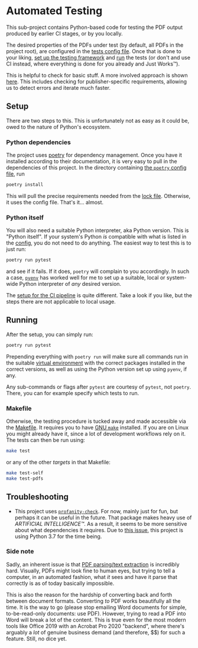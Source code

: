# Automated Testing

This sub-project contains Python-based code for testing the PDF output produced by
earlier CI stages, or by you locally.

The desired properties of the PDFs under test (by default, all PDFs in the project root),
are configured in the [tests config file](config.yml).
Once that is done to your liking, [set up the testing framework](#setup) and [run](#running)
the tests (or don't and use CI instead, where everything is done for you already and
Just Works™).

This is helpful to check for basic stuff.
A more involved approach is shown [here](https://blog.martisak.se/2020/05/16/latex-test-cases/).
This includes checking for publisher-specific requirements, allowing us to detect errors
and iterate much faster.

## Setup

There are two steps to this.
This is unfortunately not as easy as it could be, owed to the nature of Python's
ecosystem.

### Python dependencies

The project uses [poetry](https://python-poetry.org/docs/#installation) for dependency
management.
Once you have it installed according to their documentation, it is very easy to pull in
the dependencies of this project.
In the directory containing [the `poetry` config file](pyproject.toml), run

```bash
poetry install
```

This will pull the precise requirements needed from the [lock file](poetry.lock).
Otherwise, it uses the config file.
That's it... almost.

### Python itself

You will also need a suitable Python interpreter, aka Python version.
This is "Python itself".
If your system's Python *is* compatible with what is listed in the [config](pyproject.toml),
you do not need to do anything.
The easiest way to test this is to just run:

```bash
poetry run pytest
```

and see if it fails.
If it does, `poetry` will complain to you accordingly.
In such a case, [`pyenv`](https://github.com/pyenv/pyenv) has worked well for me to set
up a suitable, local or system-wide Python interpreter of *any* desired version.

The [setup for the CI pipeline](../.gitlab-ci.yml) is quite different.
Take a look if you like, but the steps there are not applicable to local usage.

## Running

After the setup, you can simply run:

```bash
poetry run pytest
```

Prepending everything with `poetry run` will make sure all commands run in the suitable
[virtual environment](https://docs.python.org/3/tutorial/venv.html) with the correct
packages installed in the correct versions, as well as using the Python version set up
using `pyenv`, if any.

Any sub-commands or flags after `pytest` are courtesy of `pytest`, not `poetry`.
There, you can for example specify which tests to run.

### Makefile

Otherwise, the testing procedure is tucked away and made accessible via the [Makefile](Makefile).
It requires you to have [GNU `make`](https://www.gnu.org/software/make/) installed.
If you are on Linux you might already have it, since a lot of development workflows rely
on it.
The tests can then be run using:

```bash
make test
```

or any of the other *targets* in that Makefile:

```bash
make test-self
make test-pdfs
```

## Troubleshooting

- This project uses [`profanity-check`](https://pypi.org/project/profanity-check/).
  For now, mainly just for fun, but perhaps it can be useful in the future.
  That package makes heavy use of *ARTIFICIAL INTELLIGENCE™*.
  As a result, it seems to be more sensitive about what dependencies it requires.
  Due to [this issue](https://github.com/vzhou842/profanity-check/issues/15), this
  project is using Python 3.7 for the time being.

### Side note

Sadly, an inherent issue is that [PDF parsing/text extraction](https://news.ycombinator.com/item?id=22473263)
is incredibly hard.
Visually, PDFs might look fine to human eyes, but trying to tell a computer, in an
automated fashion, what *it* sees and have it parse that correctly is as of today
basically impossible.

This is also the reason for the hardship of converting back and forth between document
formats.
Converting *to* PDF works beautifully all the time.
It is the way to go (please stop emailing Word documents for simple, to-be-read-only
documents: use PDF).
However, trying to read a PDF into Word will break a lot of the content.
This is true even for the most modern tools like Office 2019 with an Acrobat Pro 2020
"backend", where there's arguably a *lot* of genuine business demand (and therefore, $$)
for such a feature.
Still, no dice yet.

